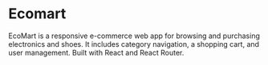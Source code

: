 # Ecomart
EcoMart is a responsive e-commerce web app for browsing and purchasing electronics and shoes. It includes category navigation, a shopping cart, and user management. Built with React and React Router.
